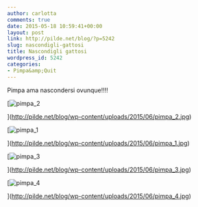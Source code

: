 ```yaml
---
author: carlotta
comments: true
date: 2015-05-18 10:59:41+00:00
layout: post
link: http://pilde.net/blog/?p=5242
slug: nascondigli-gattosi
title: Nascondigli gattosi
wordpress_id: 5242
categories:
- Pimpa&amp;Quit
---
```


Pimpa ama nascondersi ovunque!!!!

[![pimpa_2](http://pilde.net/blog/wp-content/uploads/2015/06/pimpa_2.jpg)


](http://pilde.net/blog/wp-content/uploads/2015/06/pimpa_2.jpg)


 [![pimpa_1](http://pilde.net/blog/wp-content/uploads/2015/06/pimpa_1.jpg)


](http://pilde.net/blog/wp-content/uploads/2015/06/pimpa_1.jpg)


 [![pimpa_3](http://pilde.net/blog/wp-content/uploads/2015/06/pimpa_3.jpg)


](http://pilde.net/blog/wp-content/uploads/2015/06/pimpa_3.jpg)


 [![pimpa_4](http://pilde.net/blog/wp-content/uploads/2015/06/pimpa_4.jpg)


](http://pilde.net/blog/wp-content/uploads/2015/06/pimpa_4.jpg)



